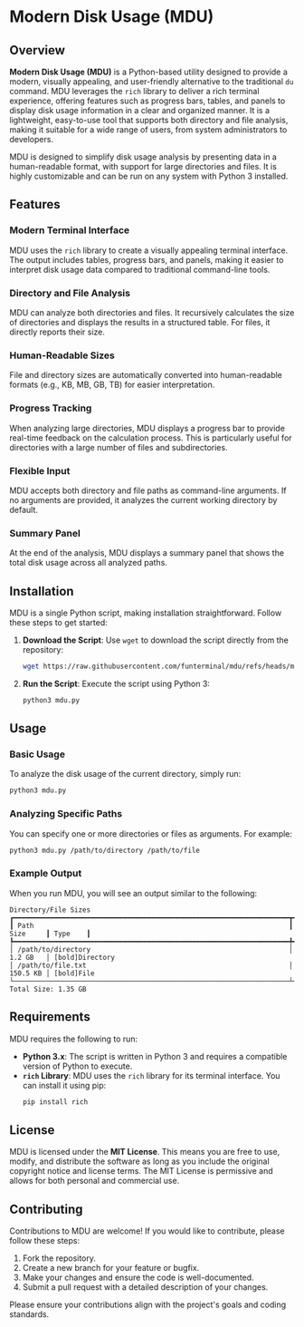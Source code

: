 # Modern Disk Usage (MDU)

## Overview

**Modern Disk Usage (MDU)** is a Python-based utility designed to provide a modern, visually appealing, and user-friendly alternative to the traditional `du` command. MDU leverages the `rich` library to deliver a rich terminal experience, offering features such as progress bars, tables, and panels to display disk usage information in a clear and organized manner. It is a lightweight, easy-to-use tool that supports both directory and file analysis, making it suitable for a wide range of users, from system administrators to developers.

MDU is designed to simplify disk usage analysis by presenting data in a human-readable format, with support for large directories and files. It is highly customizable and can be run on any system with Python 3 installed.

## Features

### Modern Terminal Interface
MDU uses the `rich` library to create a visually appealing terminal interface. The output includes tables, progress bars, and panels, making it easier to interpret disk usage data compared to traditional command-line tools.

### Directory and File Analysis
MDU can analyze both directories and files. It recursively calculates the size of directories and displays the results in a structured table. For files, it directly reports their size.

### Human-Readable Sizes
File and directory sizes are automatically converted into human-readable formats (e.g., KB, MB, GB, TB) for easier interpretation.

### Progress Tracking
When analyzing large directories, MDU displays a progress bar to provide real-time feedback on the calculation process. This is particularly useful for directories with a large number of files and subdirectories.

### Flexible Input
MDU accepts both directory and file paths as command-line arguments. If no arguments are provided, it analyzes the current working directory by default.

### Summary Panel
At the end of the analysis, MDU displays a summary panel that shows the total disk usage across all analyzed paths.

## Installation

MDU is a single Python script, making installation straightforward. Follow these steps to get started:

1. **Download the Script**:
   Use `wget` to download the script directly from the repository:
   ```bash
   wget https://raw.githubusercontent.com/funterminal/mdu/refs/heads/main/src/mdu.py
   ```

2. **Run the Script**:
   Execute the script using Python 3:
   ```bash
   python3 mdu.py
   ```

## Usage

### Basic Usage
To analyze the disk usage of the current directory, simply run:
```bash
python3 mdu.py
```

### Analyzing Specific Paths
You can specify one or more directories or files as arguments. For example:
```bash
python3 mdu.py /path/to/directory /path/to/file
```

### Example Output
When you run MDU, you will see an output similar to the following:
```
Directory/File Sizes
┏━━━━━━━━━━━━━━━━━━━━━━━━━━━━━━━━━━━━━━━━━━━━━━━━━━━━━━━━━━━━━━━━━━━━┳━━━━━━━━━━┳━━━━━━━━━┓
┃ Path                                                               ┃ Size     ┃ Type    ┃
┡━━━━━━━━━━━━━━━━━━━━━━━━━━━━━━━━━━━━━━━━━━━━━━━━━━━━━━━━━━━━━━━━━━━━╇━━━━━━━━━━╇━━━━━━━━━┩
│ /path/to/directory                                                 │ 1.2 GB   │ [bold]Directory
│ /path/to/file.txt                                                  │ 150.5 KB │ [bold]File
└────────────────────────────────────────────────────────────────────┴──────────┴─────────┘
Total Size: 1.35 GB
```

## Requirements

MDU requires the following to run:
- **Python 3.x**: The script is written in Python 3 and requires a compatible version of Python to execute.
- **`rich` Library**: MDU uses the `rich` library for its terminal interface. You can install it using pip:
  ```bash
  pip install rich
  ```

## License

MDU is licensed under the **MIT License**. This means you are free to use, modify, and distribute the software as long as you include the original copyright notice and license terms. The MIT License is permissive and allows for both personal and commercial use.

## Contributing

Contributions to MDU are welcome! If you would like to contribute, please follow these steps:
1. Fork the repository.
2. Create a new branch for your feature or bugfix.
3. Make your changes and ensure the code is well-documented.
4. Submit a pull request with a detailed description of your changes.

Please ensure your contributions align with the project's goals and coding standards.